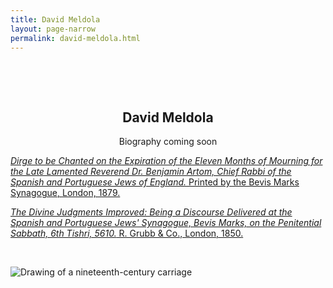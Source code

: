 ```yaml
---
title: David Meldola
layout: page-narrow
permalink: david-meldola.html
---
```


&nbsp;

&nbsp;

<p align="center">

<h2 align=center>David Meldola</h2>

<p align="center">Biography coming soon</p>

<p align=left class="hangingindent">  
<a href="/items/vjwp_150.html"><em>Dirge to be Chanted on the Expiration of the Eleven Months of Mourning for the Late Lamented Reverend Dr. Benjamin Artom, Chief Rabbi of the Spanish and Portuguese Jews of England.</em> Printed by the Bevis Marks Synagogue, London, 1879.</a>
</p>

<p align=left class="hangingindent">  
<a href="/items/vjwp_149.html"><em>The Divine Judgments Improved: Being a Discourse Delivered at the Spanish and Portuguese Jews' Synagogue, Bevis Marks, on the Penitential Sabbath, 6th Tishri, 5610.</em> R. Grubb & Co., London, 1850.</a>
</p>

<!--<p align="center"><a href="mailto:katzir@vjwp.org">katzir@vjwp.org</a></p> -->

</p>

 &nbsp;

<style>
img {
     max-width: 100%;
     height: auto;
}
</style>
<div class=img>
<img src="objects/carriage.jpg"
     alt="Drawing of a nineteenth-century carriage"
     style="float: left; margin-right: 10px; padding-bottom:20px;" />  </div>
<br>  <br>

&nbsp;